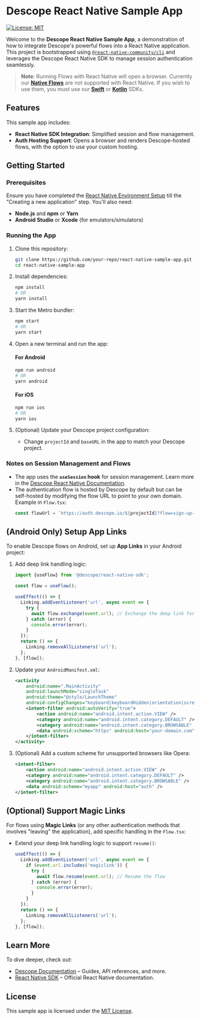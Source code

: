 # Descope React Native Sample App

[![License: MIT](https://img.shields.io/badge/License-MIT-yellow.svg)](https://opensource.org/licenses/MIT)

Welcome to the **Descope React Native Sample App**, a demonstration of how to integrate Descope's powerful flows into a React Native application. This project is bootstrapped using [`@react-native-community/cli`](https://github.com/react-native-community/cli) and leverages the Descope React Native SDK to manage session authentication seamlessly.

> **Note**: Running Flows with React Native will open a browser. Currently our **[Native Flows](https://docs.descope.com/mobile-sdk/native-vs-browser-flows)** are not supported with React Native. If you wish to use them, you must use our **[Swift](https://github.com/descope/swift-sdk)** or **[Kotlin](https://github.com/descope/descope-kotlin)** SDKs.

## Features

This sample app includes:

- **React Native SDK Integration**: Simplified session and flow management.
- **Auth Hosting Support**: Opens a browser and renders Descope-hosted flows, with the option to use your custom hosting.

## Getting Started

### Prerequisites

Ensure you have completed the [React Native Environment Setup](https://reactnative.dev/docs/environment-setup) till the "Creating a new application" step. You'll also need:

- **Node.js** and **npm** or **Yarn**
- **Android Studio** or **Xcode** (for emulators/simulators)

### Running the App

1. Clone this repository:

   ```bash
   git clone https://github.com/your-repo/react-native-sample-app.git
   cd react-native-sample-app
   ```

2. Install dependencies:

   ```bash
   npm install
   # OR
   yarn install
   ```

3. Start the Metro bundler:

   ```bash
   npm start
   # OR
   yarn start
   ```

4. Open a new terminal and run the app:

   #### For Android

   ```bash
   npm run android
   # OR
   yarn android
   ```

   #### For iOS

   ```bash
   npm run ios
   # OR
   yarn ios
   ```

5. (Optional) Update your Descope project configuration:
   - Change `projectId` and `baseURL` in the app to match your Descope project.

### Notes on Session Management and Flows

- The app uses the **`useSession` hook** for session management. Learn more in the [Descope React Native Documentation](https://docs.descope.com/build/guides/client_sdks/react-native/).
- The authentication flow is hosted by Descope by default but can be self-hosted by modifying the flow URL to point to your own domain. Example in `Flow.tsx`:
  ```javascript
  const flowUrl = `https://auth.descope.io/${projectId}?flow=sign-up-or-in`;
  ```

## (Android Only) Setup App Links

To enable Descope flows on Android, set up **App Links** in your Android project:

1. Add deep link handling logic:

   ```javascript
   import {useFlow} from '@descope/react-native-sdk';

   const flow = useFlow();

   useEffect(() => {
     Linking.addEventListener('url', async event => {
       try {
         await flow.exchange(event.url); // Exchange the deep link for a session
       } catch (error) {
         console.error(error);
       }
     });
     return () => {
       Linking.removeAllListeners('url');
     };
   }, [flow]);
   ```

2. Update your `AndroidManifest.xml`:

   ```xml
   <activity
       android:name=".MainActivity"
       android:launchMode="singleTask"
       android:theme="@style/LaunchTheme"
       android:configChanges="keyboard|keyboardHidden|orientation|screenSize">
       <intent-filter android:autoVerify="true">
           <action android:name="android.intent.action.VIEW" />
           <category android:name="android.intent.category.DEFAULT" />
           <category android:name="android.intent.category.BROWSABLE" />
           <data android:scheme="https" android:host="your-domain.com" android:path="/auth" />
       </intent-filter>
   </activity>
   ```

3. (Optional) Add a custom scheme for unsupported browsers like Opera:
   ```xml
   <intent-filter>
       <action android:name="android.intent.action.VIEW" />
       <category android:name="android.intent.category.DEFAULT" />
       <category android:name="android.intent.category.BROWSABLE" />
       <data android:scheme="myapp" android:host="auth" />
   </intent-filter>
   ```

## (Optional) Support Magic Links

For flows using **Magic Links** (or any other authentication methods that involves "leaving" the application), add specific handling in the `Flow.tsx`:

- Extend your deep link handling logic to support `resume()`:
  ```javascript
  useEffect(() => {
    Linking.addEventListener('url', async event => {
      if (event.url.includes('magiclink')) {
        try {
          await flow.resume(event.url); // Resume the flow
        } catch (error) {
          console.error(error);
        }
      }
    });
    return () => {
      Linking.removeAllListeners('url');
    };
  }, [flow]);
  ```

## Learn More

To dive deeper, check out:

- [Descope Documentation](https://docs.descope.com/getting-started/react-native) – Guides, API references, and more.
- [React Native SDK](https://github.com/descope/descope-react-native) – Official React Native documentation.

## License

This sample app is licensed under the [MIT License](https://opensource.org/licenses/MIT).
